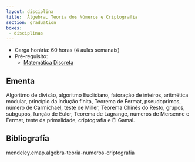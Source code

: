 ```yaml
---
layout: disciplina
title:  Álgebra, Teoria dos Números e Criptografia 
section: graduation
boxes: 
 - disciplinas
---
```


- Carga horária: 60 horas (4 aulas semanais)
- Pré-requisito: 
    - [Matemática Discreta](matematica-discreta.html)

## Ementa 

Algoritmo de divisão, algoritmo Euclidiano, fatoração de
inteiros, aritmética modular, princípio da indução finita, Teorema de
Fermat, pseudoprimos, número de Carmichael, teste de Miller, Teorema
Chinês do Resto, grupos, subgupos, função de Euler, Teorema de
Lagrange, números de Mersenne e Fermat, teste da primalidade,
criptografia e El Gamal. 

## Bibliografía

mendeley.emap.algebra-teoria-numeros-criptografia
